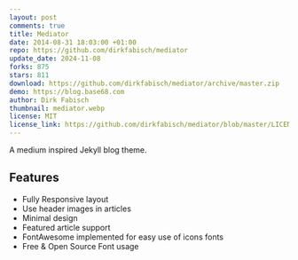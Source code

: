 ```yaml
---
layout: post
comments: true
title: Mediator
date: 2014-08-31 18:03:00 +01:00
repo: https://github.com/dirkfabisch/mediator
update_date: 2024-11-08
forks: 875
stars: 811
download: https://github.com/dirkfabisch/mediator/archive/master.zip
demo: https://blog.base68.com
author: Dirk Fabisch
thumbnail: mediator.webp
license: MIT
license_link: https://github.com/dirkfabisch/mediator/blob/master/LICENCE
---
```


A medium inspired Jekyll blog theme.

## Features

* Fully Responsive layout
* Use header images in articles
* Minimal design
* Featured article support
* FontAwesome implemented for easy use of icons fonts
* Free & Open Source Font usage
